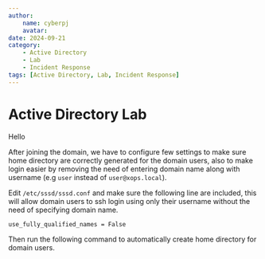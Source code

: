 ```yaml
---
author:
    name: cyberpj
    avatar:
date: 2024-09-21
category:
    - Active Directory
    - Lab
    - Incident Response
tags: [Active Directory, Lab, Incident Response]
---
```


# Active Directory Lab

Hello 

After joining the domain, we have to configure few settings to make sure home directory are correctly generated for the domain users, also to make login easier by removing the need of entering domain name along with username (e.g `user` instead of `user@xops.local`).

Edit `/etc/sssd/sssd.conf` and make sure the following line are included, this will allow domain users to ssh login using only their username without the need of specifying domain name.

```bash
use_fully_qualified_names = False

```

Then run the following command to automatically create home directory for domain users.
